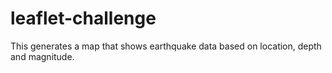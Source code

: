 # leaflet-challenge

This generates a map that shows earthquake data based on location, depth and magnitude.

